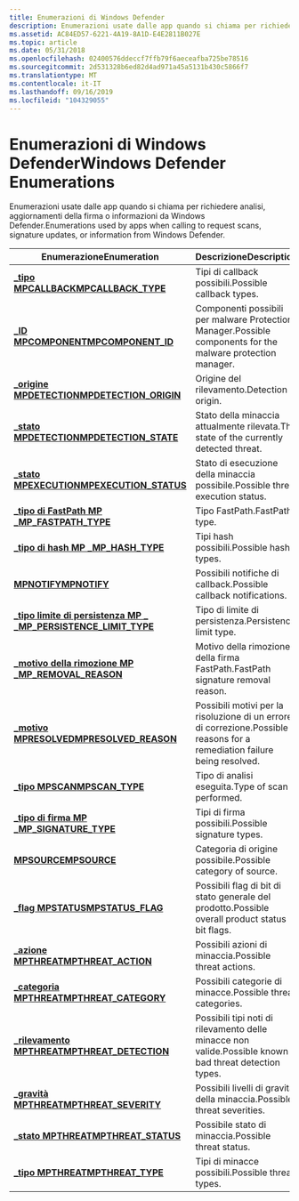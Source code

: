```yaml
---
title: Enumerazioni di Windows Defender
description: Enumerazioni usate dalle app quando si chiama per richiedere analisi, aggiornamenti della firma o informazioni da Windows Defender.
ms.assetid: AC84ED57-6221-4A19-8A1D-E4E2811B027E
ms.topic: article
ms.date: 05/31/2018
ms.openlocfilehash: 02400576ddeccf7ffb79f6aeceafba725be78516
ms.sourcegitcommit: 2d531328b6ed82d4ad971a45a5131b430c5866f7
ms.translationtype: MT
ms.contentlocale: it-IT
ms.lasthandoff: 09/16/2019
ms.locfileid: "104329055"
---
```

# <a name="windows-defender-enumerations"></a><span data-ttu-id="c6f43-103">Enumerazioni di Windows Defender</span><span class="sxs-lookup"><span data-stu-id="c6f43-103">Windows Defender Enumerations</span></span>

<span data-ttu-id="c6f43-104">Enumerazioni usate dalle app quando si chiama per richiedere analisi, aggiornamenti della firma o informazioni da Windows Defender.</span><span class="sxs-lookup"><span data-stu-id="c6f43-104">Enumerations used by apps when calling to request scans, signature updates, or information from Windows Defender.</span></span>



| <span data-ttu-id="c6f43-105">Enumerazione</span><span class="sxs-lookup"><span data-stu-id="c6f43-105">Enumeration</span></span>                                                       | <span data-ttu-id="c6f43-106">Descrizione</span><span class="sxs-lookup"><span data-stu-id="c6f43-106">Description</span></span>                                                           |
|-------------------------------------------------------------------|-----------------------------------------------------------------------|
| [<span data-ttu-id="c6f43-107">**\_tipo MPCALLBACK**</span><span class="sxs-lookup"><span data-stu-id="c6f43-107">**MPCALLBACK\_TYPE**</span></span>](mpcallback-type.md)                       | <span data-ttu-id="c6f43-108">Tipi di callback possibili.</span><span class="sxs-lookup"><span data-stu-id="c6f43-108">Possible callback types.</span></span><br/>                                   |
| [<span data-ttu-id="c6f43-109">**\_ID MPCOMPONENT**</span><span class="sxs-lookup"><span data-stu-id="c6f43-109">**MPCOMPONENT\_ID**</span></span>](mpcomponent-id.md)                         | <span data-ttu-id="c6f43-110">Componenti possibili per malware Protection Manager.</span><span class="sxs-lookup"><span data-stu-id="c6f43-110">Possible components for the malware protection manager.</span></span><br/>    |
| [<span data-ttu-id="c6f43-111">**\_origine MPDETECTION**</span><span class="sxs-lookup"><span data-stu-id="c6f43-111">**MPDETECTION\_ORIGIN**</span></span>](mpdetection-origin.md)                 | <span data-ttu-id="c6f43-112">Origine del rilevamento.</span><span class="sxs-lookup"><span data-stu-id="c6f43-112">Detection origin.</span></span><br/>                                          |
| [<span data-ttu-id="c6f43-113">**\_stato MPDETECTION**</span><span class="sxs-lookup"><span data-stu-id="c6f43-113">**MPDETECTION\_STATE**</span></span>](mpdetection-state.md)                   | <span data-ttu-id="c6f43-114">Stato della minaccia attualmente rilevata.</span><span class="sxs-lookup"><span data-stu-id="c6f43-114">The state of the currently detected threat.</span></span><br/>                |
| [<span data-ttu-id="c6f43-115">**\_stato MPEXECUTION**</span><span class="sxs-lookup"><span data-stu-id="c6f43-115">**MPEXECUTION\_STATUS**</span></span>](mpexecution-status.md)                 | <span data-ttu-id="c6f43-116">Stato di esecuzione della minaccia possibile.</span><span class="sxs-lookup"><span data-stu-id="c6f43-116">Possible threat execution status.</span></span><br/>                          |
| [<span data-ttu-id="c6f43-117">**\_tipo di FastPath MP \_**</span><span class="sxs-lookup"><span data-stu-id="c6f43-117">**MP\_FASTPATH\_TYPE**</span></span>](mp-fastpath-type.md)                    | <span data-ttu-id="c6f43-118">Tipo FastPath.</span><span class="sxs-lookup"><span data-stu-id="c6f43-118">FastPath type.</span></span><br/>                                             |
| [<span data-ttu-id="c6f43-119">**\_tipo di hash MP \_**</span><span class="sxs-lookup"><span data-stu-id="c6f43-119">**MP\_HASH\_TYPE**</span></span>](mp-hash-type.md)                            | <span data-ttu-id="c6f43-120">Tipi hash possibili.</span><span class="sxs-lookup"><span data-stu-id="c6f43-120">Possible hash types.</span></span><br/>                                       |
| [<span data-ttu-id="c6f43-121">**MPNOTIFY**</span><span class="sxs-lookup"><span data-stu-id="c6f43-121">**MPNOTIFY**</span></span>](mpnotify.md)                                      | <span data-ttu-id="c6f43-122">Possibili notifiche di callback.</span><span class="sxs-lookup"><span data-stu-id="c6f43-122">Possible callback notifications.</span></span><br/>                           |
| [<span data-ttu-id="c6f43-123">**\_tipo limite di persistenza MP \_ \_**</span><span class="sxs-lookup"><span data-stu-id="c6f43-123">**MP\_PERSISTENCE\_LIMIT\_TYPE**</span></span>](mp-persistence-limit-type.md) | <span data-ttu-id="c6f43-124">Tipo di limite di persistenza.</span><span class="sxs-lookup"><span data-stu-id="c6f43-124">Persistence limit type.</span></span><br/>                                    |
| [<span data-ttu-id="c6f43-125">**\_motivo della rimozione MP \_**</span><span class="sxs-lookup"><span data-stu-id="c6f43-125">**MP\_REMOVAL\_REASON**</span></span>](mp-removal-reason.md)                  | <span data-ttu-id="c6f43-126">Motivo della rimozione della firma FastPath.</span><span class="sxs-lookup"><span data-stu-id="c6f43-126">FastPath signature removal reason.</span></span><br/>                         |
| [<span data-ttu-id="c6f43-127">**\_motivo MPRESOLVED**</span><span class="sxs-lookup"><span data-stu-id="c6f43-127">**MPRESOLVED\_REASON**</span></span>](mpresolved-reason.md)                   | <span data-ttu-id="c6f43-128">Possibili motivi per la risoluzione di un errore di correzione.</span><span class="sxs-lookup"><span data-stu-id="c6f43-128">Possible reasons for a remediation failure being resolved.</span></span><br/> |
| [<span data-ttu-id="c6f43-129">**\_tipo MPSCAN**</span><span class="sxs-lookup"><span data-stu-id="c6f43-129">**MPSCAN\_TYPE**</span></span>](mpscan-type.md)                               | <span data-ttu-id="c6f43-130">Tipo di analisi eseguita.</span><span class="sxs-lookup"><span data-stu-id="c6f43-130">Type of scan performed.</span></span><br/>                                    |
| [<span data-ttu-id="c6f43-131">**\_tipo di firma MP \_**</span><span class="sxs-lookup"><span data-stu-id="c6f43-131">**MP\_SIGNATURE\_TYPE**</span></span>](mp-signature-type.md)                  | <span data-ttu-id="c6f43-132">Tipi di firma possibili.</span><span class="sxs-lookup"><span data-stu-id="c6f43-132">Possible signature types.</span></span><br/>                                  |
| [<span data-ttu-id="c6f43-133">**MPSOURCE**</span><span class="sxs-lookup"><span data-stu-id="c6f43-133">**MPSOURCE**</span></span>](mpsource.md)                                      | <span data-ttu-id="c6f43-134">Categoria di origine possibile.</span><span class="sxs-lookup"><span data-stu-id="c6f43-134">Possible category of source.</span></span><br/>                               |
| [<span data-ttu-id="c6f43-135">**\_flag MPSTATUS**</span><span class="sxs-lookup"><span data-stu-id="c6f43-135">**MPSTATUS\_FLAG**</span></span>](mpstatus-flag.md)                           | <span data-ttu-id="c6f43-136">Possibili flag di bit di stato generale del prodotto.</span><span class="sxs-lookup"><span data-stu-id="c6f43-136">Possible overall product status bit flags.</span></span><br/>                 |
| [<span data-ttu-id="c6f43-137">**\_azione MPTHREAT**</span><span class="sxs-lookup"><span data-stu-id="c6f43-137">**MPTHREAT\_ACTION**</span></span>](mpthreat-action.md)                       | <span data-ttu-id="c6f43-138">Possibili azioni di minaccia.</span><span class="sxs-lookup"><span data-stu-id="c6f43-138">Possible threat actions.</span></span><br/>                                   |
| [<span data-ttu-id="c6f43-139">**\_categoria MPTHREAT**</span><span class="sxs-lookup"><span data-stu-id="c6f43-139">**MPTHREAT\_CATEGORY**</span></span>](mpthreat-category.md)                   | <span data-ttu-id="c6f43-140">Possibili categorie di minacce.</span><span class="sxs-lookup"><span data-stu-id="c6f43-140">Possible threat categories.</span></span><br/>                                |
| [<span data-ttu-id="c6f43-141">**\_rilevamento MPTHREAT**</span><span class="sxs-lookup"><span data-stu-id="c6f43-141">**MPTHREAT\_DETECTION**</span></span>](mpthreat-detection.md)                 | <span data-ttu-id="c6f43-142">Possibili tipi noti di rilevamento delle minacce non valide.</span><span class="sxs-lookup"><span data-stu-id="c6f43-142">Possible known bad threat detection types.</span></span><br/>                 |
| [<span data-ttu-id="c6f43-143">**\_gravità MPTHREAT**</span><span class="sxs-lookup"><span data-stu-id="c6f43-143">**MPTHREAT\_SEVERITY**</span></span>](mpthreat-severity.md)                   | <span data-ttu-id="c6f43-144">Possibili livelli di gravità della minaccia.</span><span class="sxs-lookup"><span data-stu-id="c6f43-144">Possible threat severities.</span></span><br/>                                |
| [<span data-ttu-id="c6f43-145">**\_stato MPTHREAT**</span><span class="sxs-lookup"><span data-stu-id="c6f43-145">**MPTHREAT\_STATUS**</span></span>](mpthreat-status.md)                       | <span data-ttu-id="c6f43-146">Possibile stato di minaccia.</span><span class="sxs-lookup"><span data-stu-id="c6f43-146">Possible threat status.</span></span><br/>                                    |
| [<span data-ttu-id="c6f43-147">**\_tipo MPTHREAT**</span><span class="sxs-lookup"><span data-stu-id="c6f43-147">**MPTHREAT\_TYPE**</span></span>](mpthreat-type.md)                           | <span data-ttu-id="c6f43-148">Tipi di minacce possibili.</span><span class="sxs-lookup"><span data-stu-id="c6f43-148">Possible threat types.</span></span><br/>                                     |



 

 

 





